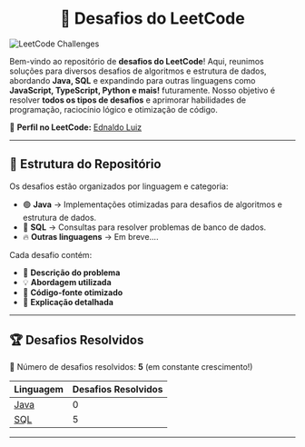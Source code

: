 <h1 align=center> 🚀 Desafios do LeetCode </h1>

![LeetCode Challenges](https://assets.leetcode.com/contest/weekly-contest-290/card_img_1654267980.png)

Bem-vindo ao repositório de **desafios do LeetCode**! Aqui, reunimos soluções para diversos desafios de algoritmos e estrutura de dados, abordando **Java, SQL** e expandindo para outras linguagens como **JavaScript, TypeScript, Python e mais!** futuramente. Nosso objetivo é resolver **todos os tipos de desafios** e aprimorar habilidades de programação, raciocínio lógico e otimização de código.

🔗 **Perfil no LeetCode:** [Ednaldo Luiz](https://leetcode.com/u/EdnaldoLuiz/)

---

## 📂 Estrutura do Repositório

Os desafios estão organizados por linguagem e categoria:
- 🟢 **Java** → Implementações otimizadas para desafios de algoritmos e estrutura de dados.
- 🔵 **SQL** → Consultas para resolver problemas de banco de dados.
- 🔥 **Outras linguagens** → Em breve....

Cada desafio contém:
- 📌 **Descrição do problema**
- 💡 **Abordagem utilizada**
- 🚀 **Código-fonte otimizado**
- 📝 **Explicação detalhada**

---

## 🏆 Desafios Resolvidos

🔢 Número de desafios resolvidos: **5** (em constante crescimento!)

| Linguagem  | Desafios Resolvidos |
|------------|--------------------|
| [Java](https://github.com/EdnaldoLuiz/leetcode/tree/main/Java)       | 0 |
| [SQL](https://github.com/EdnaldoLuiz/leetcode/tree/main/SQL/MySQL)        | 5 |


---